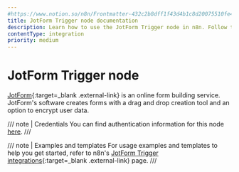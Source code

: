 ```yaml
---
#https://www.notion.so/n8n/Frontmatter-432c2b8dff1f43d4b1c8d20075510fe4
title: JotForm Trigger node documentation
description: Learn how to use the JotForm Trigger node in n8n. Follow technical documentation to integrate JotForm Trigger node into your workflows.
contentType: integration
priority: medium
---
```


# JotForm Trigger node

[JotForm](https://www.jotform.com/){:target=_blank .external-link} is an online form building service. JotForm's software creates forms with a drag and drop creation tool and an option to encrypt user data.

/// note | Credentials
You can find authentication information for this node [here](/integrations/builtin/credentials/jotform/).
///

///  note  | Examples and templates
For usage examples and templates to help you get started, refer to n8n's [JotForm Trigger integrations](https://n8n.io/integrations/jotform-trigger/){:target=_blank .external-link} page.
///
